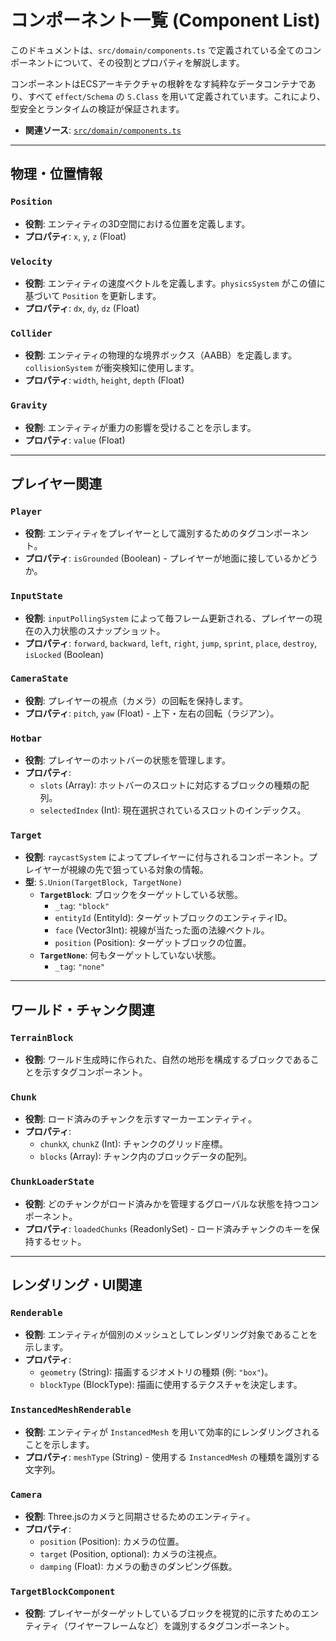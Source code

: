 # コンポーネント一覧 (Component List)

このドキュメントは、`src/domain/components.ts` で定義されている全てのコンポーネントについて、その役割とプロパティを解説します。

コンポーネントはECSアーキテクチャの根幹をなす純粋なデータコンテナであり、すべて `effect/Schema` の `S.Class` を用いて定義されています。これにより、型安全とランタイムの検証が保証されます。

- **関連ソース**: [`src/domain/components.ts`](../../src/domain/components.ts)

---

## 物理・位置情報

### `Position`

- **役割**: エンティティの3D空間における位置を定義します。
- **プロパティ**: `x`, `y`, `z` (Float)

### `Velocity`

- **役割**: エンティティの速度ベクトルを定義します。`physicsSystem` がこの値に基づいて `Position` を更新します。
- **プロパティ**: `dx`, `dy`, `dz` (Float)

### `Collider`

- **役割**: エンティティの物理的な境界ボックス（AABB）を定義します。`collisionSystem` が衝突検知に使用します。
- **プロパティ**: `width`, `height`, `depth` (Float)

### `Gravity`

- **役割**: エンティティが重力の影響を受けることを示します。
- **プロパティ**: `value` (Float)

---

## プレイヤー関連

### `Player`

- **役割**: エンティティをプレイヤーとして識別するためのタグコンポーネント。
- **プロパティ**: `isGrounded` (Boolean) - プレイヤーが地面に接しているかどうか。

### `InputState`

- **役割**: `inputPollingSystem` によって毎フレーム更新される、プレイヤーの現在の入力状態のスナップショット。
- **プロパティ**: `forward`, `backward`, `left`, `right`, `jump`, `sprint`, `place`, `destroy`, `isLocked` (Boolean)

### `CameraState`

- **役割**: プレイヤーの視点（カメラ）の回転を保持します。
- **プロパティ**: `pitch`, `yaw` (Float) - 上下・左右の回転（ラジアン）。

### `Hotbar`

- **役割**: プレイヤーのホットバーの状態を管理します。
- **プロパティ**:
  - `slots` (Array<BlockType>): ホットバーのスロットに対応するブロックの種類の配列。
  - `selectedIndex` (Int): 現在選択されているスロットのインデックス。

### `Target`

- **役割**: `raycastSystem` によってプレイヤーに付与されるコンポーネント。プレイヤーが視線の先で狙っている対象の情報。
- **型**: `S.Union(TargetBlock, TargetNone)`
  - **`TargetBlock`**: ブロックをターゲットしている状態。
    - `_tag`: `"block"`
    - `entityId` (EntityId): ターゲットブロックのエンティティID。
    - `face` (Vector3Int): 視線が当たった面の法線ベクトル。
    - `position` (Position): ターゲットブロックの位置。
  - **`TargetNone`**: 何もターゲットしていない状態。
    - `_tag`: `"none"`

---

## ワールド・チャンク関連

### `TerrainBlock`

- **役割**: ワールド生成時に作られた、自然の地形を構成するブロックであることを示すタグコンポーネント。

### `Chunk`

- **役割**: ロード済みのチャンクを示すマーカーエンティティ。
- **プロパティ**:
  - `chunkX`, `chunkZ` (Int): チャンクのグリッド座標。
  - `blocks` (Array<BlockType>): チャンク内のブロックデータの配列。

### `ChunkLoaderState`

- **役割**: どのチャンクがロード済みかを管理するグローバルな状態を持つコンポーネント。
- **プロパティ**: `loadedChunks` (ReadonlySet<string>) - ロード済みチャンクのキーを保持するセット。

---

## レンダリング・UI関連

### `Renderable`

- **役割**: エンティティが個別のメッシュとしてレンダリング対象であることを示します。
- **プロパティ**:
  - `geometry` (String): 描画するジオメトリの種類 (例: `"box"`)。
  - `blockType` (BlockType): 描画に使用するテクスチャを決定します。

### `InstancedMeshRenderable`

- **役割**: エンティティが `InstancedMesh` を用いて効率的にレンダリングされることを示します。
- **プロパティ**: `meshType` (String) - 使用する `InstancedMesh` の種類を識別する文字列。

### `Camera`

- **役割**: Three.jsのカメラと同期させるためのエンティティ。
- **プロパティ**:
  - `position` (Position): カメラの位置。
  - `target` (Position, optional): カメラの注視点。
  - `damping` (Float): カメラの動きのダンピング係数。

### `TargetBlockComponent`

- **役割**: プレイヤーがターゲットしているブロックを視覚的に示すためのエンティティ（ワイヤーフレームなど）を識別するタグコンポーネント。

